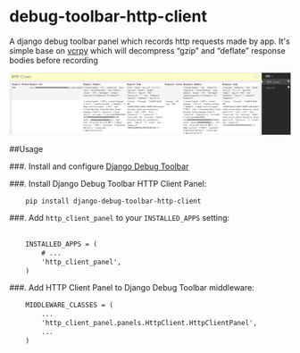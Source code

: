 # debug-toolbar-http-client
A django debug toolbar panel which records http requests made by app. It's simple base on [vcrpy](https://github.com/kevin1024/vcrpy) which will decompress “gzip” and “deflate” response bodies before recording

![alt tag](https://github.com/hoffer2github/debug-toolbar-http-client/blob/master/sample.png)


##Usage

###. Install and configure [Django Debug Toolbar](https://github.com/django-debug-toolbar/django-debug-toolbar)

###. Install Django Debug Toolbar HTTP Client Panel:

```
    pip install django-debug-toolbar-http-client
```

###. Add ``http_client_panel`` to your ``INSTALLED_APPS`` setting:

```

    INSTALLED_APPS = (
        # ...
        'http_client_panel',
    )
```

###. Add HTTP Client Panel to Django Debug Toolbar middleware:

```
    MIDDLEWARE_CLASSES = (
        ...
        'http_client_panel.panels.HttpClient.HttpClientPanel',
        ...
    )
```
